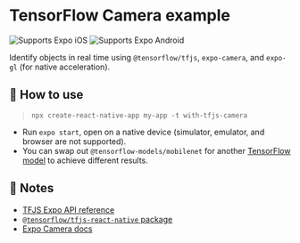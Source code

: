 # TensorFlow Camera example

<p>
  <!-- iOS -->
  <img alt="Supports Expo iOS" longdesc="Supports Expo iOS" src="https://img.shields.io/badge/iOS-4630EB.svg?style=flat-square&logo=APPLE&labelColor=999999&logoColor=fff" />
  <!-- Android -->
  <img alt="Supports Expo Android" longdesc="Supports Expo Android" src="https://img.shields.io/badge/Android-4630EB.svg?style=flat-square&logo=ANDROID&labelColor=A4C639&logoColor=fff" />
</p>

Identify objects in real time using `@tensorflow/tfjs`, `expo-camera`, and `expo-gl` (for native acceleration).

## 🚀 How to use

> `npx create-react-native-app my-app -t with-tfjs-camera`

- Run `expo start`, open on a native device (simulator, emulator, and browser are not supported).
- You can swap out `@tensorflow-models/mobilenet` for another [TensorFlow model](https://github.com/tensorflow/models/blob/master/research/slim/nets/mobilenet_v1.md) to achieve different results.

## 📝 Notes

- [TFJS Expo API reference](https://js.tensorflow.org/api_react_native/latest/#Media-Camera)
- [`@tensorflow/tfjs-react-native` package](https://www.npmjs.com/package/@tensorflow/tfjs-react-native)
- [Expo Camera docs](https://docs.expo.io/versions/latest/sdk/camera/)

